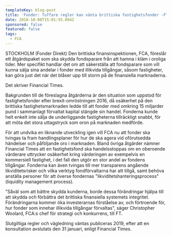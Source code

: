 ```yaml
---
templateKey: blog-post
title: 'Fonder: Tuffare regler kan vänta brittiska fastighetsfonder -FT'
date: 2018-10-08T15:01:55.094Z
sponsored: false
featured: false
tags:
  - FCA
---
```

STOCKHOLM (Fonder Direkt) Den brittiska finansinspektionen, FCA, föreslår ett åtgärdspaket som ska skydda fondsparare från att hamna i kläm i oroliga tider. Mer specifikt handlar det om att säkerställa att fondsparare som vill kunna sälja sina andelar i fonder med illikvida tillgångar, såsom fastigheter, kan göra just det när det blåser upp till storm på de finansiella marknaderna. 

Det skriver Financial Times.

Bakgrunden till de föreslagna åtgärderna är den situation som uppstod för fastighetsfonder efter brexit-omröstningen 2016, då osäkerhet på den brittiska fastighetsmarknaden ledde till att fonder med omkring 15 miljarder pund i sammanlagt förvaltat kapital stängde sin handel. Fonderna kunde helt enkelt inte sälja de underliggande fastigheterna tillräckligt snabbt, för att möta det stora uttagstryck som oron på marknaden medförde.

För att undvika en liknande utveckling igen vill FCA nu att fonder ska tvingas ta fram handlingsplaner för hur de ska agera vid oförutsedda händelser och påföljande oro i marknaden. Bland övriga åtgärder nämner Financial Times att en fastighetsfond ska handelsstoppas om en oberoende värderare uttrycker osäkerhet kring värderingen av exempelvis en kommersiell fastighet, i det fall den utgör en stor andel av fondens tillgångar. Fonderna kan även tvingas till mer transparens angående likviditetsrisker och vilka verktyg fondförvaltarna har att tillgå, samt behöva anställa personer för att överse fondernas "likviditetshanteringsprocess" (liquidity management process).

"Såväl som att bättre skydda kunderna, borde dessa förändringar hjälpa till att skydda och förbättra det brittiska finansiella systemets integritet. Förändringarna kommer öka investerarnas förståelse av, och förtroende för, hur fonder som innehar illikvida tillgångar förvaltas", säger Christopher Woolard, FCA:s chef för strategi och konkurrens, till FT.

Slutgiltiga regler och vägledning väntas publiceras 2019, efter att en konsultation avslutats den 31 januari, enligt Financial Times.
